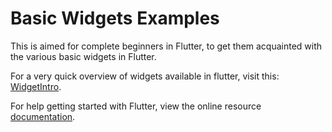 # Basic Widgets Examples

This is aimed for complete beginners in Flutter, to get them acquainted with the various basic widgets in Flutter. 

For a very quick overview of widgets available in flutter, visit this:
[WidgetIntro](https://github.com/PoojaB26/FlutterBasicWidgets/blob/master/README.md).

For help getting started with Flutter, view the online resource
[documentation](https://flutter.io/).
